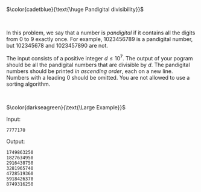 $\color{cadetblue}{\text{\huge Pandigital divisibility}}$

<br/>

In this problem, we say that a number is *pandigital* if it contains all the digits from $0$ to $9$ exactly once. For example, $1023456789$ is a pandigital number, but $102345678$ and $1023457890$ are not.

The input consists of a positive integer $d \leq 10^7$. The output of your pogram should be all the pandigital numbers that are divisible by $d$. The pandigital numbers should be printed *in ascending order*, each on a new line. Numbers with a leading $0$ should be omitted. You are not allowed to use a sorting algorithm.

<br/>

$\color{darkseagreen}{\text{\Large Example}}$

Input:

```text
7777170
```

Output:

```text
1749863250 
1827634950  
2916438750  
3281965740  
4728519360  
5918426370  
8749316250
```
